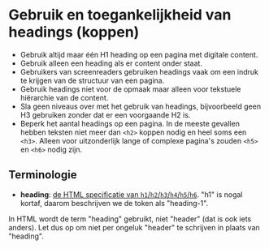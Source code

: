 <!-- @license CC0-1.0 -->

# Gebruik en toegankelijkheid van headings (koppen)

- Gebruik altijd maar één H1 heading op een pagina met digitale content.
- Gebruik alleen een heading als er content onder staat.
- Gebruikers van screenreaders gebruiken headings vaak om een indruk te krijgen van de structuur van een pagina.
- Gebruik headings niet voor de opmaak maar alleen voor tekstuele hiërarchie van de content.
- Sla geen niveaus over met het gebruik van headings, bijvoorbeeld geen H3 gebruiken zonder dat er een voorgaande H2 is.
- Beperk het aantal headings op een pagina. In de meeste gevallen hebben teksten niet meer dan `<h2>` koppen nodig en heel soms een `<h3>`. Alleen voor uitzonderlijk lange of complexe pagina's zouden `<h5>` en `<h6>` nodig zijn.

## Terminologie

- **heading**: [de HTML specificatie van `h1`/`h2`/`h3`/`h4`/`h5`/`h6`](https://html.spec.whatwg.org/multipage/sections.html#the-h1,-h2,-h3,-h4,-h5,-and-h6-elements). "h1" is nogal kortaf, daarom beschrijven we de token als "heading-1".

In HTML wordt de term "heading" gebruikt, niet "header" (dat is ook iets anders). Let dus op om niet per ongeluk "header" te schrijven in plaats van "heading".
